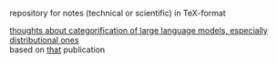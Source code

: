 repository for notes (technical or scientific) in TeX-format  
  
[thoughts about categorification of large language models, especially distributional ones]()  
based on [that](https://arxiv.org/abs/2106.07890) publication  
